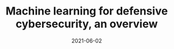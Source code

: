 ---
layout: post
title: Machine learning for defensive cybersecurity, an overview
venue: Lorentz workshop on beyond the mobile-cloud computing paradigm (security & privacy)
date: 2021-06-02
slides: Lorentz-ML4defensive-cybersecurity.pdf
---
